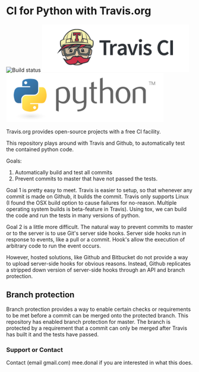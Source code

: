 # CI for Python with Travis.org
![Build status](https://travis-ci.org/ddmee/travis-git-python.svg?branch=master)
![Travis CI](./travis.PNG)
![Python](./python.PNG)

Travis.org provides open-source projects with a free CI facility. 

This repository plays around with Travis and Github, to automatically test the contained python code.

Goals:
1. Automatically build and test all commits
2. Prevent commits to master that have not passed the tests.

Goal 1 is pretty easy to meet. Travis is easier to setup, so that whenever any commit is made on Github, it builds the commit. Travis only supports Linux (I found the OSX build option to cause failures for no-reason. Multiple operating system builds is beta-feature in Travis). Using tox, we can build the code and run the tests in many versions of python.

Goal 2 is a little more difficult. The natural way to prevent commits to master or to the server is to use Git's server side hooks. Server side hooks run in response to events, like a pull or a commit. Hook's allow the execution of arbitrary code to run the event occurs.

However, hosted solutions, like Github and Bitbucket do not provide a way to upload server-side hooks for obvious reasons. Instead, Github replicates a stripped down version of server-side hooks through an API and branch protection.

## Branch protection
Branch protection provides a way to enable certain checks or requirements to be met before a commit can be merged onto the protected branch. This repository has enabled branch protection for master. The branch is protected by a requirement that a commit can only be merged after Travis has built it and the tests have passed. 

### Support or Contact

Contact (email gmail.com) mee.donal  if you are interested in what this does.
